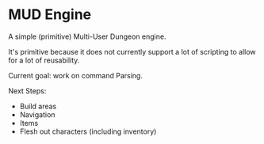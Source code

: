 # MUD Engine

A simple (primitive) Multi-User Dungeon engine.

It's primitive because it does not currently support a lot of scripting to allow for a lot of reusability.

Current goal: work on command Parsing.

Next Steps:
 - Build areas
 - Navigation
 - Items
 - Flesh out characters (including inventory)
 